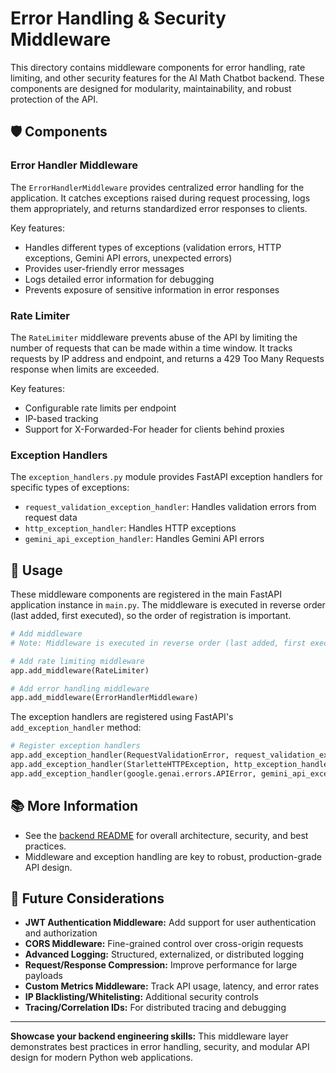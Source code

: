# Error Handling & Security Middleware

This directory contains middleware components for error handling, rate limiting, and other security features for the AI Math Chatbot backend. These components are designed for modularity, maintainability, and robust protection of the API.

## 🛡️ Components

### Error Handler Middleware

The `ErrorHandlerMiddleware` provides centralized error handling for the application. It catches exceptions raised during request processing, logs them appropriately, and returns standardized error responses to clients.

Key features:
- Handles different types of exceptions (validation errors, HTTP exceptions, Gemini API errors, unexpected errors)
- Provides user-friendly error messages
- Logs detailed error information for debugging
- Prevents exposure of sensitive information in error responses

### Rate Limiter

The `RateLimiter` middleware prevents abuse of the API by limiting the number of requests that can be made within a time window. It tracks requests by IP address and endpoint, and returns a 429 Too Many Requests response when limits are exceeded.

Key features:
- Configurable rate limits per endpoint
- IP-based tracking
- Support for X-Forwarded-For header for clients behind proxies

### Exception Handlers

The `exception_handlers.py` module provides FastAPI exception handlers for specific types of exceptions:
- `request_validation_exception_handler`: Handles validation errors from request data
- `http_exception_handler`: Handles HTTP exceptions
- `gemini_api_exception_handler`: Handles Gemini API errors

## 🚀 Usage

These middleware components are registered in the main FastAPI application instance in `main.py`. The middleware is executed in reverse order (last added, first executed), so the order of registration is important.

```python
# Add middleware
# Note: Middleware is executed in reverse order (last added, first executed)

# Add rate limiting middleware
app.add_middleware(RateLimiter)

# Add error handling middleware
app.add_middleware(ErrorHandlerMiddleware)
```

The exception handlers are registered using FastAPI's `add_exception_handler` method:

```python
# Register exception handlers
app.add_exception_handler(RequestValidationError, request_validation_exception_handler)
app.add_exception_handler(StarletteHTTPException, http_exception_handler)
app.add_exception_handler(google.genai.errors.APIError, gemini_api_exception_handler)
```

## 📚 More Information

- See the [backend README](../../README.md) for overall architecture, security, and best practices.
- Middleware and exception handling are key to robust, production-grade API design.

## 🔮 Future Considerations

- **JWT Authentication Middleware:** Add support for user authentication and authorization
- **CORS Middleware:** Fine-grained control over cross-origin requests
- **Advanced Logging:** Structured, externalized, or distributed logging
- **Request/Response Compression:** Improve performance for large payloads
- **Custom Metrics Middleware:** Track API usage, latency, and error rates
- **IP Blacklisting/Whitelisting:** Additional security controls
- **Tracing/Correlation IDs:** For distributed tracing and debugging

---

**Showcase your backend engineering skills:** This middleware layer demonstrates best practices in error handling, security, and modular API design for modern Python web applications.